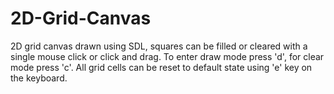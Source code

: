 # 2D-Grid-Canvas
2D grid canvas drawn using SDL, squares can be filled or cleared with a single mouse click or click and drag. To enter draw mode press 'd', for clear mode press 'c'. All grid cells can be reset to default state using 'e' key on the keyboard.


